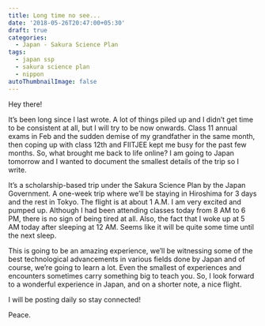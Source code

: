 ```yaml
---
title: Long time no see...
date: '2018-05-26T20:47:00+05:30'
draft: true
categories:
  - Japan - Sakura Science Plan
tags:
  - japan ssp
  - sakura science plan
  - nippon
autoThumbnailImage: false
---
```



Hey there!

It’s been long since I last wrote. A lot of things piled up and I didn’t get time to be consistent at all, but I will try to be now onwards. Class 11 annual exams in Feb and the sudden demise of my grandfather in the same month, then coping up with class 12th and FIITJEE kept me busy for the past few months. So, what brought me back to life online? I am going to Japan tomorrow and I wanted to document the smallest details of the trip so I write. 

It’s a scholarship-based trip under the Sakura Science Plan by the Japan Government. A one-week trip where we’ll be staying in Hiroshima for 3 days and the rest in Tokyo. The flight is at about 1 A.M. I am very excited and pumped up. Although I had been attending classes today from 8 AM to 6 PM, there is no sign of being tired at all. Also, the fact that I woke up at 5 AM today after sleeping at 12 AM. Seems like it will be quite some time until the next sleep. 

This is going to be an amazing experience, we’ll be witnessing some of the best technological advancements in various fields done by Japan and of course, we’re going to learn a lot. Even the smallest of experiences and encounters sometimes carry something big to teach you. So, I look forward to a wonderful experience in Japan, and on a shorter note, a nice flight.

I will be posting daily so stay connected! 

Peace.
